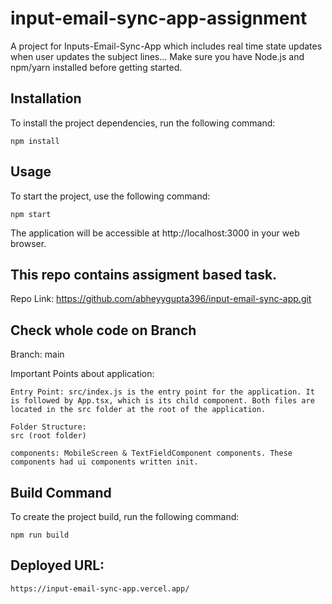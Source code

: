# input-email-sync-app-assignment

A project for Inputs-Email-Sync-App which includes real time state updates when user updates the subject lines... Make sure you have Node.js and npm/yarn installed before getting started.

## Installation

To install the project dependencies, run the following command:

`npm install`

## Usage

To start the project, use the following command:

`npm start`

The application will be accessible at http://localhost:3000 in your web browser.

## This repo contains assigment based task.

Repo Link: https://github.com/abheyygupta396/input-email-sync-app.git

## Check whole code on Branch

Branch: main

Important Points about application:

    Entry Point: src/index.js is the entry point for the application. It is followed by App.tsx, which is its child component. Both files are located in the src folder at the root of the application.

    Folder Structure:
    src (root folder)

    components: MobileScreen & TextFieldComponent components. These components had ui components written init.

## Build Command

To create the project build, run the following command:

`npm run build`

## Deployed URL:

`https://input-email-sync-app.vercel.app/`





